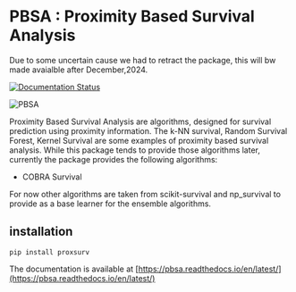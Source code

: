 




# PBSA : Proximity Based Survival Analysis

Due to some uncertain cause we had to retract the package, this will bw made avaialble after December,2024.

[![Documentation Status](https://readthedocs.org/projects/pbsa/badge/?version=latest)](https://pbsa.readthedocs.io/en/latest/?badge=latest)



![PBSA](Population.png)





Proximity Based Survival Analysis are algorithms, designed for survival prediction
using proximity information. The k-NN survival, Random Survival Forest, Kernel Survival
are some examples of proximity based survival analysis. While this package tends 
to provide those algorithms later, currently the package provides the following algorithms:

- COBRA Survival 

For now other algorithms are taken from scikit-survival and np_survival to provide as
a base learner for the ensemble algorithms.

## installation

```
pip install proxsurv
```

The documentation is available at [https://pbsa.readthedocs.io/en/latest/](https://pbsa.readthedocs.io/en/latest/)

